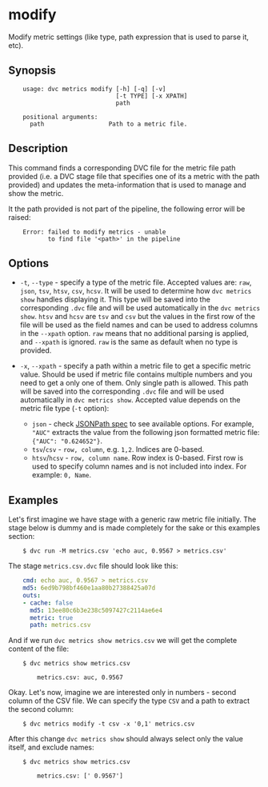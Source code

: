 # modify

Modify metric settings (like type, path expression that is used to parse it,
etc).

## Synopsis

```usage
    usage: dvc metrics modify [-h] [-q] [-v]
                              [-t TYPE] [-x XPATH]
                              path

    positional arguments:
      path                  Path to a metric file.
```

## Description

This command finds a corresponding DVC file for the metric file path provided
(i.e. a DVC stage file that specifies one of its a metric with the path
provided) and updates the meta-information that is used to manage and show the
metric.

It the path provided is not part of the pipeline, the following error will be
raised:

```
    Error: failed to modify metrics - unable
           to find file '<path>' in the pipeline
```

## Options

* `-t`, `--type` - specify a type of the metric file. Accepted values are:
`raw`, `json`, `tsv`, `htsv`, `csv`, `hcsv`. It will be used to determine how
`dvc metrics show` handles displaying it. This type will be saved into the
corresponding `.dvc` file and will be used automatically in the `dvc metrics
show`. `htsv` and `hcsv` are `tsv` and `csv` but the values in the first row of
the file will be used as the field names and can be used to address columns in
the `--xpath` option. `raw` means that no additional parsing is applied, and
`--xpath` is ignored. `raw` is the same as default when no type is provided.

* `-x`, `--xpath` - specify a path within a metric file to get a specific metric
value. Should be used if metric file contains multiple numbers and you need to
get a only one of them. Only single path is allowed. This path will be saved
into the corresponding `.dvc` file and will be used automatically in `dvc
metrics show`. Accepted value depends on the metric file type (`-t` option):

    - `json` - check [JSONPath spec](https://goessner.net/articles/JsonPath/) to
    see available options. For example, `"AUC"` extracts the value from the
    following json formatted metric file: `{"AUC": "0.624652"}`.
    - `tsv`/`csv` - `row, column`, e.g. `1,2`. Indices are 0-based.
    - `htsv`/`hcsv` - `row, column name`. Row index is 0-based. First row is
    used to specify column names and is not included into index. For example:
    `0, Name`.

## Examples

Let's first imagine we have stage with a generic raw metric file initially. The
stage below is dummy and is made completely for the sake or this examples
section:

```dvc
    $ dvc run -M metrics.csv 'echo auc, 0.9567 > metrics.csv'
```

The stage `metrics.csv.dvc` file should look like this:

```yaml
    cmd: echo auc, 0.9567 > metrics.csv
    md5: 6ed9b798bf460e1aa80b27388425a07d
    outs:
    - cache: false
      md5: 13ee80c6b3e238c5097427c2114ae6e4
      metric: true
      path: metrics.csv
```

And if we run `dvc metrics show metrics.csv` we will get the complete content
of the file:

```dvc
    $ dvc metrics show metrics.csv

        metrics.csv: auc, 0.9567
```

Okay. Let's now, imagine we are interested only in numbers - second column of
the CSV file. We can specify the type `CSV` and a path to extract the second
column:

```dvc
    $ dvc metrics modify -t csv -x '0,1' metrics.csv
```

After this change `dvc metrics show` should always select only the value itself,
and exclude names:

```dvc
    $ dvc metrics show metrics.csv

        metrics.csv: [' 0.9567']
```
